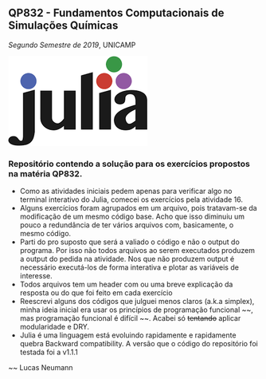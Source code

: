 ## __QP832 - Fundamentos Computacionais de Simulações Químicas__

 *Segundo Semestre de 2019*, UNICAMP

![julia](julia.png)

### Repositório contendo a solução para os exercícios propostos na matéria QP832.
* Como as atividades iniciais pedem apenas para verificar algo no terminal interativo do Julia, comecei os exercícios pela atividade 16.
* Alguns exercícios foram agrupados em um arquivo, pois tratavam-se da modificação de um mesmo código base. Acho que isso diminuiu um pouco a redundância de ter vários arquivos com, basicamente, o mesmo código.
* Parti do pro suposto que será a valiado o código e não o output do programa. Por isso não todos arquivos ao serem executados produzem a output do pedida na atividade. Nos que não produzem output é necessário executá-los de forma interativa e plotar as variáveis de interesse.
* Todos arquivos tem um header com ou uma breve explicação da resposta ou do que foi feito em cada exercício
* Reescrevi alguns dos códigos que julguei menos claros (a.k.a simplex), minha ideia inicial era usar os princípios de programação funcional ~~, mas programação funcional é difícil ~~. Acabei só ~~tentando~~ aplicar modularidade e DRY.
* Julia é uma linguagem está evoluindo rapidamente e rapidamente quebra Backward compatibility. A versão que o código do repositório foi testada foi a v1.1.1

 ~~ Lucas Neumann
